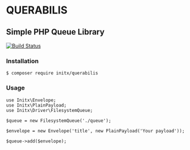 # QUERABILIS
## Simple PHP Queue Library
[![Build Status](https://travis-ci.org/initx/querabilis.svg?branch=master)](https://travis-ci.org/initx/querabilis)
### Installation
```
$ composer require initx/querabilis
```
### Usage
```
use Initx\Envelope;
use Initx\PlainPayload;
use Initx\Driver\FilesystemQueue;

$queue = new FilesystemQueue('./queue');

$envelope = new Envelope('title', new PlainPayload('Your payload'));

$queue->add($envelope);
```
